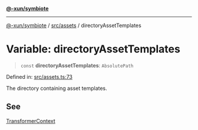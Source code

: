 [**@-xun/symbiote**](../../../README.md)

***

[@-xun/symbiote](../../../README.md) / [src/assets](../README.md) / directoryAssetTemplates

# Variable: directoryAssetTemplates

> `const` **directoryAssetTemplates**: `AbsolutePath`

Defined in: [src/assets.ts:73](https://github.com/Xunnamius/symbiote/blob/ec67adb5324eeca6085e3ddc4126fe7798bea916/src/assets.ts#L73)

The directory containing asset templates.

## See

[TransformerContext](../type-aliases/TransformerContext.md)
